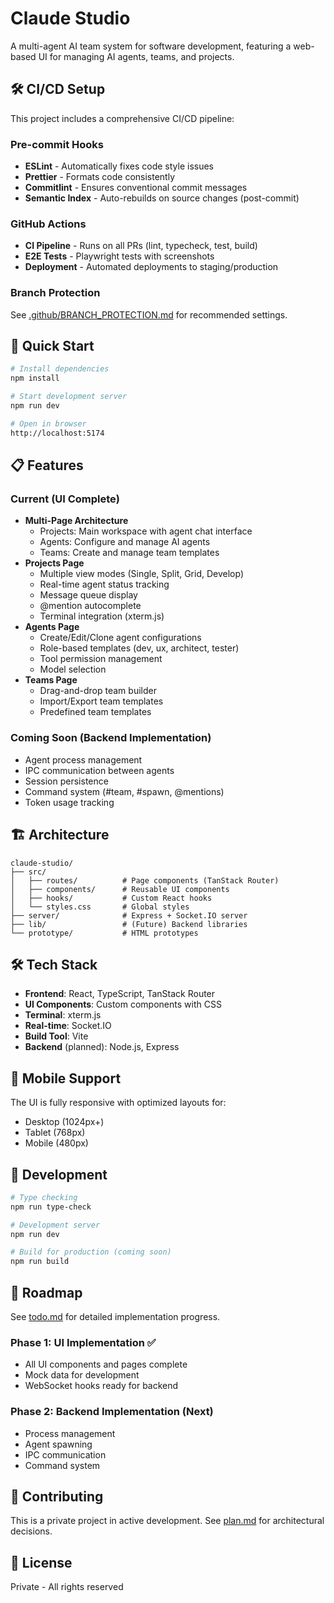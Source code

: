 # Claude Studio

A multi-agent AI team system for software development, featuring a web-based UI for managing AI agents, teams, and projects.

## 🛠️ CI/CD Setup

This project includes a comprehensive CI/CD pipeline:

### Pre-commit Hooks

- **ESLint** - Automatically fixes code style issues
- **Prettier** - Formats code consistently
- **Commitlint** - Ensures conventional commit messages
- **Semantic Index** - Auto-rebuilds on source changes (post-commit)

### GitHub Actions

- **CI Pipeline** - Runs on all PRs (lint, typecheck, test, build)
- **E2E Tests** - Playwright tests with screenshots
- **Deployment** - Automated deployments to staging/production

### Branch Protection

See [.github/BRANCH_PROTECTION.md](.github/BRANCH_PROTECTION.md) for recommended settings.

## 🚀 Quick Start

```bash
# Install dependencies
npm install

# Start development server
npm run dev

# Open in browser
http://localhost:5174
```

## 📋 Features

### Current (UI Complete)

- **Multi-Page Architecture**
  - Projects: Main workspace with agent chat interface
  - Agents: Configure and manage AI agents
  - Teams: Create and manage team templates
- **Projects Page**
  - Multiple view modes (Single, Split, Grid, Develop)
  - Real-time agent status tracking
  - Message queue display
  - @mention autocomplete
  - Terminal integration (xterm.js)
- **Agents Page**
  - Create/Edit/Clone agent configurations
  - Role-based templates (dev, ux, architect, tester)
  - Tool permission management
  - Model selection
- **Teams Page**
  - Drag-and-drop team builder
  - Import/Export team templates
  - Predefined team templates

### Coming Soon (Backend Implementation)

- Agent process management
- IPC communication between agents
- Session persistence
- Command system (#team, #spawn, @mentions)
- Token usage tracking

## 🏗️ Architecture

```
claude-studio/
├── src/
│   ├── routes/          # Page components (TanStack Router)
│   ├── components/      # Reusable UI components
│   ├── hooks/           # Custom React hooks
│   └── styles.css       # Global styles
├── server/              # Express + Socket.IO server
├── lib/                 # (Future) Backend libraries
└── prototype/           # HTML prototypes
```

## 🛠️ Tech Stack

- **Frontend**: React, TypeScript, TanStack Router
- **UI Components**: Custom components with CSS
- **Terminal**: xterm.js
- **Real-time**: Socket.IO
- **Build Tool**: Vite
- **Backend** (planned): Node.js, Express

## 📱 Mobile Support

The UI is fully responsive with optimized layouts for:

- Desktop (1024px+)
- Tablet (768px)
- Mobile (480px)

## 🔧 Development

```bash
# Type checking
npm run type-check

# Development server
npm run dev

# Build for production (coming soon)
npm run build
```

## 🎯 Roadmap

See [todo.md](./todo.md) for detailed implementation progress.

### Phase 1: UI Implementation ✅

- All UI components and pages complete
- Mock data for development
- WebSocket hooks ready for backend

### Phase 2: Backend Implementation (Next)

- Process management
- Agent spawning
- IPC communication
- Command system

## 🤝 Contributing

This is a private project in active development. See [plan.md](./plan.md) for architectural decisions.

## 📝 License

Private - All rights reserved
